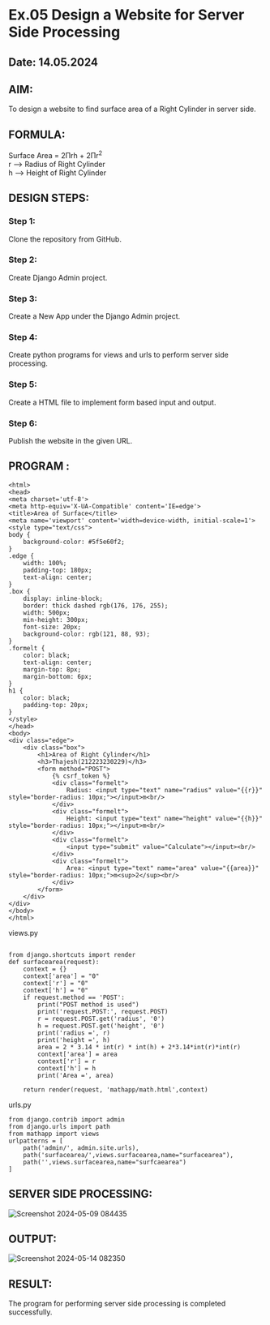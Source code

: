 # Ex.05 Design a Website for Server Side Processing
## Date: 14.05.2024

## AIM:
To design a website to find surface area of a Right Cylinder in server side.

## FORMULA:
Surface Area = 2Πrh + 2Πr<sup>2</sup>
<br>r --> Radius of Right Cylinder
<br>h --> Height of Right Cylinder

## DESIGN STEPS:

### Step 1:
Clone the repository from GitHub.

### Step 2:
Create Django Admin project.

### Step 3:
Create a New App under the Django Admin project.

### Step 4:
Create python programs for views and urls to perform server side processing.

### Step 5:
Create a HTML file to implement form based input and output.

### Step 6:
Publish the website in the given URL.

## PROGRAM :
```
<html>
<head>
<meta charset='utf-8'>
<meta http-equiv='X-UA-Compatible' content='IE=edge'>
<title>Area of Surface</title>
<meta name='viewport' content='width=device-width, initial-scale=1'>
<style type="text/css">
body {
    background-color: #5f5e60f2;
}
.edge {
    width: 100%;
    padding-top: 180px;
    text-align: center;
}
.box {
    display: inline-block;
    border: thick dashed rgb(176, 176, 255);
    width: 500px;
    min-height: 300px;
    font-size: 20px;
    background-color: rgb(121, 88, 93);
}
.formelt {
    color: black;
    text-align: center;
    margin-top: 8px;
    margin-bottom: 6px;
}
h1 {
    color: black;
    padding-top: 20px;
}
</style>
</head>
<body>
<div class="edge">
    <div class="box">
        <h1>Area of Right Cylinder</h1>
        <h3>Thajesh(212223230229)</h3>
        <form method="POST">
            {% csrf_token %}
            <div class="formelt">
                Radius: <input type="text" name="radius" value="{{r}}" style="border-radius: 10px;"></input>m<br/>
            </div>
            <div class="formelt">
                Height: <input type="text" name="height" value="{{h}}" style="border-radius: 10px;"></input>m<br/>
            </div>
            <div class="formelt">
                <input type="submit" value="Calculate"></input><br/>
            </div>
            <div class="formelt">
                Area: <input type="text" name="area" value="{{area}}" style="border-radius: 10px;">m<sup>2</sup><br/>
            </div>
        </form>
    </div>
</div>
</body>
</html>
```
views.py
```

from django.shortcuts import render
def surfacearea(request):
    context = {}
    context['area'] = "0"
    context['r'] = "0"
    context['h'] = "0"
    if request.method == 'POST':
        print("POST method is used")
        print('request.POST:', request.POST)
        r = request.POST.get('radius', '0') 
        h = request.POST.get('height', '0') 
        print('radius =', r)
        print('height =', h)
        area = 2 * 3.14 * int(r) * int(h) + 2*3.14*int(r)*int(r)
        context['area'] = area
        context['r'] = r
        context['h'] = h
        print('Area =', area)
    
    return render(request, 'mathapp/math.html',context)
```
urls.py
```
from django.contrib import admin
from django.urls import path
from mathapp import views
urlpatterns = [
    path('admin/', admin.site.urls),
    path('surfacearea/',views.surfacearea,name="surfacearea"),
    path('',views.surfacearea,name="surfcaearea")
]

```
## SERVER SIDE PROCESSING:
![Screenshot 2024-05-09 084435](https://github.com/dfghytr/MathServer/assets/138970628/462976ac-69e6-4dcc-9da4-4434affc7157)



## OUTPUT:

![Screenshot 2024-05-14 082350](https://github.com/Thajesh2/MathServer/assets/139841959/72537827-e92e-4f23-a612-9459fbe33d6f)



## RESULT:
The program for performing server side processing is completed successfully.
